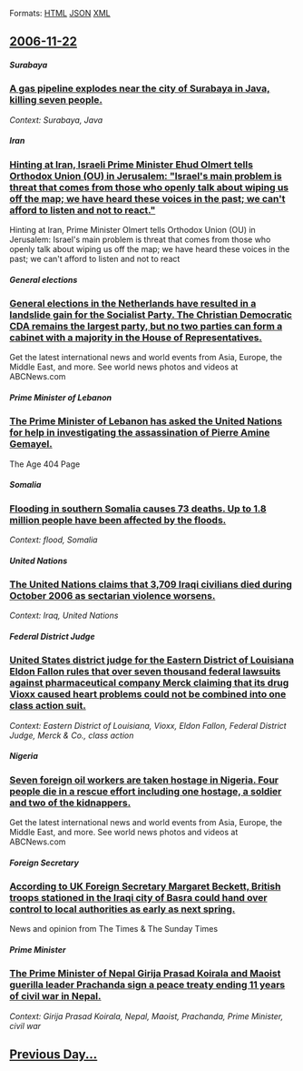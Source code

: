 
Formats: [HTML](2006/11/22/index.html)  [JSON](2006/11/22/index.json)  [XML](2006/11/22/index.xml)  

## [2006-11-22](/news/2006/11/22/index.md)

##### Surabaya
### [ A gas pipeline explodes near the city of Surabaya in Java, killing seven people. ](/news/2006/11/22/a-gas-pipeline-explodes-near-the-city-of-surabaya-in-java-killing-seven-people.md)
_Context: Surabaya, Java_

##### Iran
### [ Hinting at Iran, Israeli Prime Minister Ehud Olmert tells Orthodox Union (OU) in Jerusalem: "Israel's main problem is threat that comes from those who openly talk about wiping us off the map; we have heard these voices in the past; we can't afford to listen and not to react." ](/news/2006/11/22/hinting-at-iran-israeli-prime-minister-ehud-olmert-tells-orthodox-union-ou-in-jerusalem-israel-s-main-problem-is-threat-that-comes-fro.md)
Hinting at Iran, Prime Minister Olmert tells Orthodox Union (OU) in Jerusalem: Israel&#39;s main problem is threat that comes from those who openly talk about wiping us off the map; we have heard these voices in the past; we can&#39;t afford to listen and not to react 

##### General elections
### [ General elections in the Netherlands have resulted in a landslide gain for the Socialist Party. The Christian Democratic CDA remains the largest party, but no two parties can form a cabinet with a majority in the House of Representatives. ](/news/2006/11/22/general-elections-in-the-netherlands-have-resulted-in-a-landslide-gain-for-the-socialist-party-the-christian-democratic-cda-remains-the-la.md)
Get the latest international news and world events from Asia, Europe, the Middle East, and more. See world news photos and videos at ABCNews.com

##### Prime Minister of Lebanon
### [ The Prime Minister of Lebanon has asked the United Nations for help in investigating the assassination of Pierre Amine Gemayel. ](/news/2006/11/22/the-prime-minister-of-lebanon-has-asked-the-united-nations-for-help-in-investigating-the-assassination-of-pierre-amine-gemayel.md)
The Age 404 Page

##### Somalia
### [ Flooding in southern Somalia causes 73 deaths. Up to 1.8 million people have been affected by the floods. ](/news/2006/11/22/flooding-in-southern-somalia-causes-73-deaths-up-to-1-8-million-people-have-been-affected-by-the-floods.md)
_Context: flood, Somalia_

##### United Nations
### [ The United Nations claims that 3,709 Iraqi civilians died during October 2006 as sectarian violence worsens. ](/news/2006/11/22/the-united-nations-claims-that-3-709-iraqi-civilians-died-during-october-2006-as-sectarian-violence-worsens.md)
_Context: Iraq, United Nations_

##### Federal District Judge
### [ United States district judge for the Eastern District of Louisiana Eldon Fallon rules that over seven thousand federal lawsuits against pharmaceutical company Merck claiming that its drug Vioxx caused heart problems could not be combined into one class action suit. ](/news/2006/11/22/united-states-district-judge-for-the-eastern-district-of-louisiana-eldon-fallon-rules-that-over-seven-thousand-federal-lawsuits-against-pha.md)
_Context: Eastern District of Louisiana, Vioxx, Eldon Fallon, Federal District Judge, Merck & Co., class action_

##### Nigeria
### [ Seven foreign oil workers are taken hostage in Nigeria. Four people die in a rescue effort including one hostage, a soldier and two of the kidnappers. ](/news/2006/11/22/seven-foreign-oil-workers-are-taken-hostage-in-nigeria-four-people-die-in-a-rescue-effort-including-one-hostage-a-soldier-and-two-of-the.md)
Get the latest international news and world events from Asia, Europe, the Middle East, and more. See world news photos and videos at ABCNews.com

##### Foreign Secretary
### [ According to UK Foreign Secretary Margaret Beckett, British troops stationed in the Iraqi city of Basra could hand over control to local authorities as early as next spring. ](/news/2006/11/22/according-to-uk-foreign-secretary-margaret-beckett-british-troops-stationed-in-the-iraqi-city-of-basra-could-hand-over-control-to-local-au.md)
News and opinion from The Times &amp; The Sunday Times

##### Prime Minister
### [ The Prime Minister of Nepal Girija Prasad Koirala and Maoist guerilla leader Prachanda sign a peace treaty ending 11 years of civil war in Nepal. ](/news/2006/11/22/the-prime-minister-of-nepal-girija-prasad-koirala-and-maoist-guerilla-leader-prachanda-sign-a-peace-treaty-ending-11-years-of-civil-war-in.md)
_Context: Girija Prasad Koirala, Nepal, Maoist, Prachanda, Prime Minister, civil war_

## [Previous Day...](/news/2006/11/21/index.md)

